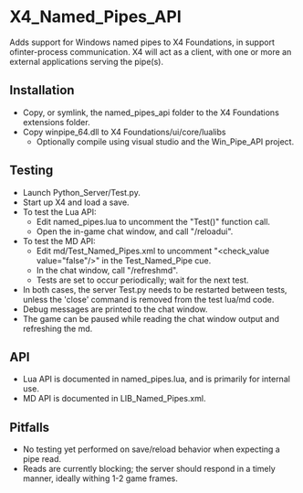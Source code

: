 # X4_Named_Pipes_API
Adds support for Windows named pipes to X4 Foundations, in support ofinter-process communication.
X4 will act as a client, with one or more an external applications serving the pipe(s).

Installation
------------
* Copy, or symlink, the named_pipes_api folder to the X4 Foundations extensions folder.
* Copy winpipe_64.dll to X4 Foundations/ui/core/lualibs
  - Optionally compile using visual studio and the Win_Pipe_API project.

Testing
-------
* Launch Python_Server/Test.py.
* Start up X4 and load a save.
* To test the Lua API:
  - Edit named_pipes.lua to uncomment the "Test()" function call.
  - Open the in-game chat window, and call "/reloadui".
* To test the MD API:
  - Edit md/Test_Named_Pipes.xml to uncomment "<check_value value="false"/>"
    in the Test_Named_Pipe cue.
  - In the chat window, call "/refreshmd".
  - Tests are set to occur periodically; wait for the next test.
* In both cases, the server Test.py needs to be restarted between tests,
  unless the 'close' command is removed from the test lua/md code.
* Debug messages are printed to the chat window.
* The game can be paused while reading the chat window output and
  refreshing the md.

API
---
* Lua API is documented in named_pipes.lua, and is primarily for internal use.
* MD API is documented in LIB_Named_Pipes.xml.

Pitfalls
--------
* No testing yet performed on save/reload behavior when expecting a pipe read.
* Reads are currently blocking; the server should respond in a timely manner,
  ideally withing 1-2 game frames.
